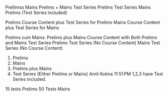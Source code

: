 
Prellimss
Mains
Prelims + Mains
Test Series Prelims
Test Series Mains
Prelims (Test Series included)

Prelims Course Content plus Test Series for Prelims
Mains Course Content plus Test Series for Mains

Prelims cum Mains: Prelims plus Mains Course Content with Both Prelims and Mains Test Series
Prelims Test Series (No Course Content)
Mains Test Series (No Course Content)

1. Prelims
2. Mains
3. Prelims plus Mains
4. Test Series (Either Prelims or Mains)
Amit Kukna
11:51 PM
1,2,3 have Test Series included.

15 tests Prelims
50 Tests Mains